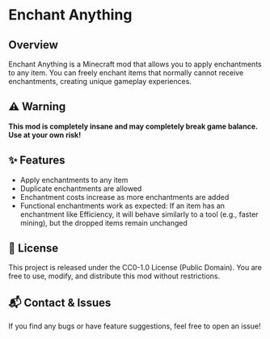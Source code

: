 # Enchant Anything

## Overview
Enchant Anything is a Minecraft mod that allows you to apply enchantments to any item. You can freely enchant items that normally cannot receive enchantments, creating unique gameplay experiences.

## ⚠️ Warning
**This mod is completely insane and may completely break game balance. Use at your own risk!**

## ✨ Features
* Apply enchantments to any item
* Duplicate enchantments are allowed
* Enchantment costs increase as more enchantments are added
* Functional enchantments work as expected: If an item has an enchantment like Efficiency, it will behave similarly to a tool (e.g., faster mining), but the dropped items remain unchanged

## 📜 License
This project is released under the CC0-1.0 License (Public Domain). You are free to use, modify, and distribute this mod without restrictions.

## 📬 Contact & Issues
If you find any bugs or have feature suggestions, feel free to open an issue!
